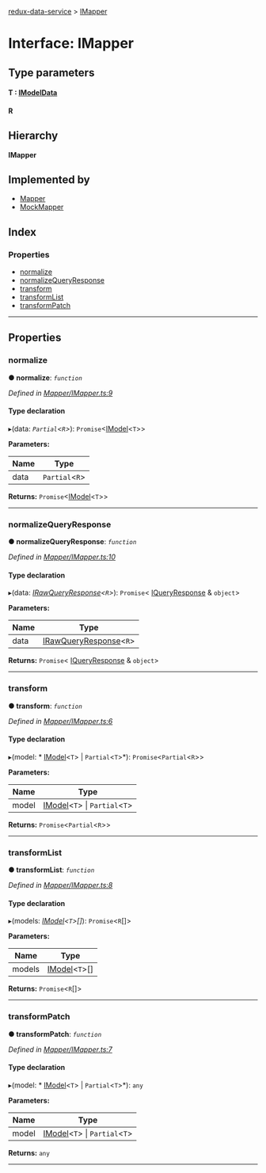 [redux-data-service](../README.md) > [IMapper](../interfaces/imapper.md)

# Interface: IMapper

## Type parameters
#### T :  [IModelData](imodeldata.md)
#### R 
## Hierarchy

**IMapper**

## Implemented by

* [Mapper](../classes/mapper.md)
* [MockMapper](../classes/mockmapper.md)

## Index

### Properties

* [normalize](imapper.md#normalize)
* [normalizeQueryResponse](imapper.md#normalizequeryresponse)
* [transform](imapper.md#transform)
* [transformList](imapper.md#transformlist)
* [transformPatch](imapper.md#transformpatch)

---

## Properties

<a id="normalize"></a>

###  normalize

**● normalize**: *`function`*

*Defined in [Mapper/IMapper.ts:9](https://github.com/Rediker-Software/redux-data-service/blob/e03b428/src/Mapper/IMapper.ts#L9)*

#### Type declaration
▸(data: *`Partial`<`R`>*): `Promise`<[IModel](imodel.md)<`T`>>

**Parameters:**

| Name | Type |
| ------ | ------ |
| data | `Partial`<`R`> |

**Returns:** `Promise`<[IModel](imodel.md)<`T`>>

___
<a id="normalizequeryresponse"></a>

###  normalizeQueryResponse

**● normalizeQueryResponse**: *`function`*

*Defined in [Mapper/IMapper.ts:10](https://github.com/Rediker-Software/redux-data-service/blob/e03b428/src/Mapper/IMapper.ts#L10)*

#### Type declaration
▸(data: *[IRawQueryResponse](irawqueryresponse.md)<`R`>*): `Promise`< [IQueryResponse](iqueryresponse.md) & `object`>

**Parameters:**

| Name | Type |
| ------ | ------ |
| data | [IRawQueryResponse](irawqueryresponse.md)<`R`> |

**Returns:** `Promise`< [IQueryResponse](iqueryresponse.md) & `object`>

___
<a id="transform"></a>

###  transform

**● transform**: *`function`*

*Defined in [Mapper/IMapper.ts:6](https://github.com/Rediker-Software/redux-data-service/blob/e03b428/src/Mapper/IMapper.ts#L6)*

#### Type declaration
▸(model: * [IModel](imodel.md)<`T`> &#124; `Partial`<`T`>*): `Promise`<`Partial`<`R`>>

**Parameters:**

| Name | Type |
| ------ | ------ |
| model |  [IModel](imodel.md)<`T`> &#124; `Partial`<`T`>|

**Returns:** `Promise`<`Partial`<`R`>>

___
<a id="transformlist"></a>

###  transformList

**● transformList**: *`function`*

*Defined in [Mapper/IMapper.ts:8](https://github.com/Rediker-Software/redux-data-service/blob/e03b428/src/Mapper/IMapper.ts#L8)*

#### Type declaration
▸(models: *[IModel](imodel.md)<`T`>[]*): `Promise`<`R`[]>

**Parameters:**

| Name | Type |
| ------ | ------ |
| models | [IModel](imodel.md)<`T`>[] |

**Returns:** `Promise`<`R`[]>

___
<a id="transformpatch"></a>

###  transformPatch

**● transformPatch**: *`function`*

*Defined in [Mapper/IMapper.ts:7](https://github.com/Rediker-Software/redux-data-service/blob/e03b428/src/Mapper/IMapper.ts#L7)*

#### Type declaration
▸(model: * [IModel](imodel.md)<`T`> &#124; `Partial`<`T`>*): `any`

**Parameters:**

| Name | Type |
| ------ | ------ |
| model |  [IModel](imodel.md)<`T`> &#124; `Partial`<`T`>|

**Returns:** `any`

___

